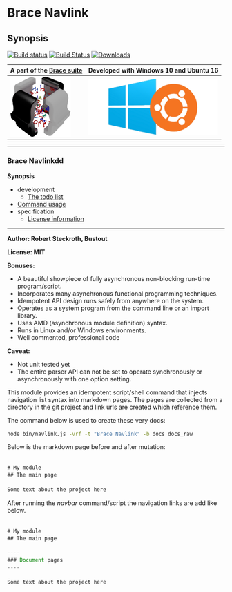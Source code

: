 # Brace Navlink 
## Synopsis 

[![Build status](https://ci.appveyor.com/api/projects/status//branch/master?svg=true)](https://ci.appveyor.com/project/restarian/brace-navlink/branch/master) [![Build Status](https://travis-ci.org/restarian/brace_navlink.svg?branch=master)](https://travis-ci.org/restarian/brace_navlink) [![Downloads](https://img.shields.io/npm/dm/brace_navlink.svg?svg=true)](https://npmjs.org/package/brace_navlink)

| A part of the [Brace suite](https://github.com/restarian/restarian/blob/master/brace/README.md)| Developed with Windows 10 and Ubuntu 16 
| ---- | ----
| ![Brace](https://raw.githubusercontent.com/restarian/restarian/master/brace/doc/image/brace_logo_small.png) | [![Ubuntu on Windows](https://raw.githubusercontent.com/restarian/restarian/master/doc/image/ubuntu_windows_logo.png)](https://github.com/Microsoft/BashOnWindows) | 

----
### Brace Navlinkdd
**Synopsis**
* development
  * [The todo list](https:/github.com/restarian/brace_navlink/blob/master/docs/development/todo.md)
* [Command usage](https:/github.com/restarian/brace_navlink/blob/master/docs/usage.md)
* specification
  * [License information](https:/github.com/restarian/brace_navlink/blob/master/docs/specification/license.md)

----

**Author: Robert Steckroth, Bustout**

**License: MIT**

**Bonuses:**
* A beautiful showpiece of fully asynchronous non-blocking run-time program/script.
* Incorporates many asynchronous functional programming techniques.
* Idempotent API design runs safely from anywhere on the system.
* Operates as a system program from the command line or an import library.
* Uses AMD (asynchronous module definition) syntax.
* Runs in Linux and/or Windows environments.
* Well commented, professional code

**Caveat:**
* Not unit tested yet
* The entire parser API can not be set to operate synchronously or asynchronously with one option setting.

This module provides an idempotent script/shell command that injects navigation list syntax into markdown pages. The pages are collected from a directory in the git project and link urls are created which reference them.


The command below is used to create these very docs:
```bash 
node bin/navlink.js -vrf -t "Brace Navlink" -b docs docs_raw
```

Below is the markdown page before and after mutation:

```javascript

# My module
## The main page

Some text about the project here
```
After running the *navbar* command/script the navigation links are add like below.

```javascript

# My module
## The main page

----
### Document pages
----

Some text about the project here
```


